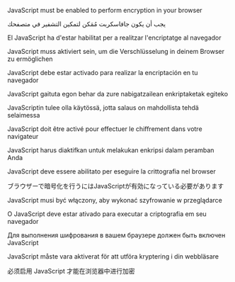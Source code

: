 JavaScript must be enabled to perform encryption in your browser

يجب أن يكون جافاسكربت مُمَكن لتمكين التشفير في متصفحك

El JavaScript ha d'estar habilitat per a realitzar l'encriptatge al navegador

JavaScript muss aktiviert sein, um die Verschlüsselung in deinem Browser zu ermöglichen

JavaScript debe estar activado para realizar la encriptación en tu navegador

JavaScript gaituta egon behar da zure nabigatzailean enkriptaketak egiteko

JavaScriptin tulee olla käytössä, jotta salaus on mahdollista tehdä selaimessa

JavaScript doit être activé pour effectuer le chiffrement dans votre navigateur

JavaScript harus diaktifkan untuk melakukan enkripsi dalam peramban Anda

JavaScript deve essere abilitato per eseguire la crittografia nel browser

ブラウザーで暗号化を行うにはJavaScriptが有効になっている必要があります

JavaScript musi być włączony, aby wykonać szyfrowanie w przeglądarce

O JavaScript deve estar ativado para executar a criptografia em seu navegador

Для выполнения шифрования в вашем браузере должен быть включен JavaScript

JavaScript måste vara aktiverat för att utföra kryptering i din webbläsare

必须启用 JavaScript 才能在浏览器中进行加密
